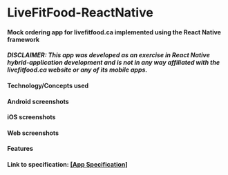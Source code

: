 # LiveFitFood-ReactNative

#### Mock ordering app for livefitfood.ca implemented using the React Native framework

#### ***DISCLAIMER: This app was developed as an exercise in React Native hybrid-application development and is not in any way affiliated with the livefitfood.ca website or any of its mobile apps.***

#### Technology/Concepts used

#### Android screenshots

#### iOS screenshots

#### Web screenshots

#### Features

#### Link to specification: <a href="./docs/MADS4008-Lab Test 2.pdf" target="_blank">[App Specification]</a>
